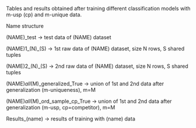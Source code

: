 Tables and results obtained after training different classification models with m-usp (cp) and m-unique data.


Name structure 

(NAME)_test -> test data of (NAME) dataset

(NAME)1_(N)_(S) -> 1st raw data of (NAME) dataset, size N rows, S shared tuples

(NAME)2_(N)_(S) -> 2nd raw data of (NAME) dataset, size N rows, S shared tuples

(NAME)_all_(M)_generalized_True -> union of 1st and 2nd data after generalization (m-uniqueness), m=M

(NAME)_all_(M)_ord_sample_cp_True -> union of 1st and 2nd data after generalization (m-usp, cp=competitor), m=M

Results_(name) -> results of training with (name) data
